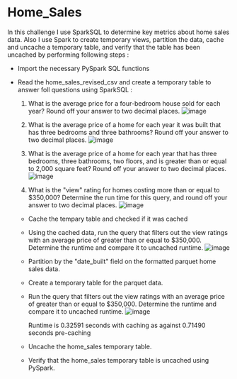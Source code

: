 # Home_Sales

In this challenge I use SparkSQL to determine key metrics about home sales data. Also I use Spark to create temporary views, partition the data, cache and uncache a temporary table, and verify that the table has been uncached by performing following steps :

- Import the necessary PySpark SQL functions
- Read the home_sales_revised_csv and create a temporary table to answer foll questions using SparkSQL :
  1. What is the average price for a four-bedroom house sold for each year? Round off your answer to two decimal places.
  ![image](https://github.com/Swetavirani/Home_Sales/assets/102982635/1c38ef04-da16-447c-a10f-156fa4b80a85)

  2. What is the average price of a home for each year it was built that has three bedrooms and three bathrooms? Round off your answer to two decimal places.
  ![image](https://github.com/Swetavirani/Home_Sales/assets/102982635/c252ea34-ac4e-452f-a94e-b130deedca0b)

  3. What is the average price of a home for each year that has three bedrooms, three bathrooms, two floors, and is greater than or equal to 2,000 square feet? Round off your answer to two decimal places.
  ![image](https://github.com/Swetavirani/Home_Sales/assets/102982635/aff34be6-d254-4146-a311-c19d577c57b7)

  4. What is the "view" rating for homes costing more than or equal to $350,000? Determine the run time for this query, and round off your answer to two decimal places.
  ![image](https://github.com/Swetavirani/Home_Sales/assets/102982635/9226efab-1120-4d89-8f03-e92604c236c0)

  - Cache the tempary table and checked if it was cached
  - Using the cached data, run the query that filters out the view ratings with an average price of greater than or equal to $350,000. Determine the runtime and compare it to uncached runtime.
  ![image](https://github.com/Swetavirani/Home_Sales/assets/102982635/1f97094d-f9cb-4e22-a72f-99579df53fff)
  - Partition by the "date_built" field on the formatted parquet home sales data.
  - Create a temporary table for the parquet data.
  - Run the query that filters out the view ratings with an average price of greater than or equal to $350,000. Determine the runtime and compare it to uncached runtime.
   ![image](https://github.com/Swetavirani/Home_Sales/assets/102982635/18d1d80c-6102-4cad-ae08-923f4d659183)
  
    
      Runtime is 0.32591 seconds with caching as against 0.71490 seconds pre-caching
   - Uncache the home_sales temporary table.
   - Verify that the home_sales temporary table is uncached using PySpark.

